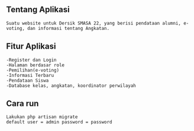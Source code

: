 ## Tentang Aplikasi
    Suatu website untuk Dersik SMASA 22, yang berisi pendataan alumni, e-voting, dan informasi tentang Angkatan.

## Fitur Aplikasi
    -Register dan Login
    -Halaman berdasar role
    -Pemilihan(e-voting)
    -Informasi Terbaru
    -Pendataan Siswa
    -Database kelas, angkatan, koordinator perwilayah

## Cara run
    Lakukan php artisan migrate
    default user = admin password = password
